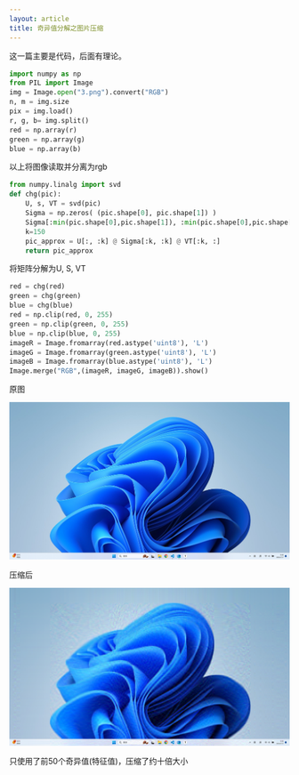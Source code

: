```yaml
---
layout: article
title: 奇异值分解之图片压缩
---
```


这一篇主要是代码，后面有理论。

```python
import numpy as np
from PIL import Image
img = Image.open("3.png").convert("RGB")
n, m = img.size
pix = img.load()
r, g, b= img.split()
red = np.array(r)
green = np.array(g)
blue = np.array(b)
```

以上将图像读取并分离为rgb

```python
from numpy.linalg import svd
def chg(pic):
    U, s, VT = svd(pic)
    Sigma = np.zeros( (pic.shape[0], pic.shape[1]) )
    Sigma[:min(pic.shape[0],pic.shape[1]), :min(pic.shape[0],pic.shape[1])] = np.diag(s)
    k=150
    pic_approx = U[:, :k] @ Sigma[:k, :k] @ VT[:k, :]
    return pic_approx
```

将矩阵分解为U, S, VT

```python
red = chg(red)
green = chg(green)
blue = chg(blue)
red = np.clip(red, 0, 255)
green = np.clip(green, 0, 255)
blue = np.clip(blue, 0, 255)
imageR = Image.fromarray(red.astype('uint8'), 'L')
imageG = Image.fromarray(green.astype('uint8'), 'L')
imageB = Image.fromarray(blue.astype('uint8'), 'L')
Image.merge("RGB",(imageR, imageG, imageB)).show()
```

原图

![](https://raw.githubusercontent.com/qiuuu1504/jiqixuexi/main/1.png)

压缩后

![](https://raw.githubusercontent.com/qiuuu1504/jiqixuexi/main/o.png)

只使用了前50个奇异值(特征值)，压缩了约十倍大小